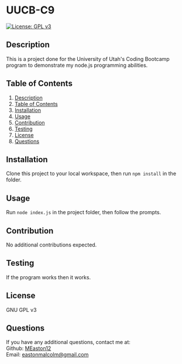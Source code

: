 # UUCB-C9

[![License: GPL v3](https://img.shields.io/badge/License-GPLv3-blue.svg)](https://www.gnu.org/licenses/gpl-3.0)

## Description
This is a project done for the University of Utah's Coding Bootcamp program to demonstrate my node.js programming abilities.
## Table of Contents
1. [Description](#description)
2. [Table of Contents](#table-of-contents)
3. [Installation](#installation)
4. [Usage](#usage)
5. [Contribution](#contribution)
6. [Testing](#testing)
7. [License](#license)
8. [Questions](#questions)
## Installation
Clone this project to your local workspace, then run `npm install` in the folder.
## Usage
Run `node index.js` in the project folder, then follow the prompts.
## Contribution
No additional contributions expected.
## Testing
If the program works then it works.
## License
GNU GPL v3
## Questions
If you have any additional questions, contact me at:  
Github: [MEaston12](https://github.com/MEaston12)  
Email: eastonmalcolm@gmail.com
